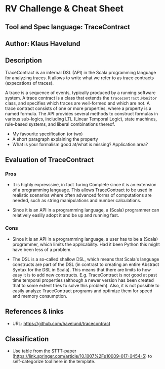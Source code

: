# RV Challenge & Cheat Sheet

## Tool and Spec language: TraceContract
## Author: Klaus Havelund 
## Description


TraceContract is an internal DSL (API) in the Scala programming language for
analyzing traces. It allows to write what we refer to as trace contracts (expecations of traces).

A trace is a sequence of events, typically produced by a running software 
system. A trace contract is a class that extends the `tracecontract.Monitor` 
class, and specifies which traces are well-formed and which are not. 
A trace contract consists of one or more properties, where a property is 
a named formula. The API provides several methods to construct formulas 
in various sub-logics, including LTL (Linear Temporal Logic), 
state machines, rule-based systems, and liberal combinations thereof.

* My favourite specification (or two)
* A short paragraph explaining the property
* What is your formalism good at/what is missing? Application area?

## Evaluation of TraceContract

### Pros

* It is highly expresssive, in fact Turing Complete since it is an extension 
of a programming language. This allows TraceContract to be used in realistic scenarios where often advanced forms of computations are needed, such as string manipulations and number calculations.

* Since it is an API in a programming language, a (Scala) programmer can relatively easlily adopt it and be up and running fast.

### Cons

* Since it is an API in a programming language, a user has to be a (Scala) programmer, which limits the applicability. Had it been Python this might have been less of a problem.

* The DSL is a so-called shallow DSL, which means that Scala's language constructs are part of the DSL (in contrast to creating an entire Abstract Syntax for the DSL in Scala). This means that there are limits to how easy
 it is to add new constructs. E.g. TraceContract is not good at past time temporal properties (although a newer version has been created that to some extent tries to solve this problem). Also, it is not possible to easily analyze TraceContract programs and optimize them for speed and memory consumption.

## References & links

* URL: https://github.com/havelund/tracecontract


## Classification

* Use table from the STTT-paper (https://link.springer.com/article/10.1007%2Fs10009-017-0454-5) to self-categorize tool here in the template.

